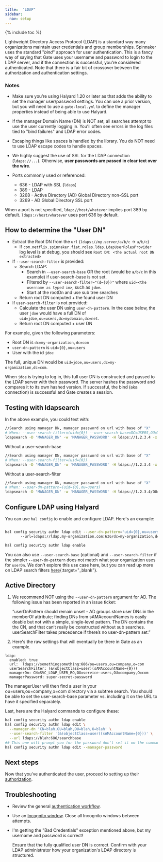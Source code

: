 ```yaml
---
title:  "LDAP"
sidebar:
  nav: setup
---
```


{% include toc %}

Lightweight Directory Access Protocol (LDAP) is a standard way many organizations maintain user
credentials and group memberships. Spinnaker uses the standard "*bind*" approach for user
authentication. This is a fancy way of saying that Gate uses your username and password to login
to the LDAP server, and if the connection is successful, you're considered authenticated.  Note that there is a
fair bit of crossover between the authorization and authentication settings. 


### Notes

*  Make sure you’re using Halyard 1.20 or later as that adds the ability to set the manager user/password settings. 
You can use a prior version, but you will need to use a `gate-local.yml` to define the manager properties instead of being able
to use Halyard.

* If the manager Domain Name (DN) is NOT set, all searches attempt to use the user currently logging in.  You'll often see errors
in the log files tied to "bind failures" and LDAP error codes.

* Escaping things like spaces is handled by the library.  You do NOT need to use LDAP escape codes to handle spaces.  

* We highly suggest the use of SSL for the LDAP connection (`ldaps://...`). Otherwise, **user passwords are passed in 
clear text over the wire.**

* Ports commonly used or referenced:
    *  636 - LDAP with SSL (`ldaps`)
    *  389 - LDAP 
    *  3268 - Active Directory (AD) Global Directory non-SSL port
    *  3269 - AD Global Directory SSL port

When a port is not specified, `ldap://host/whatever` implies port 389 by default.  `ldaps://host/whatever` uses port 636 by 
default.

## How to determine the "User DN" 

- Extract the Root DN from the `url` (`ldaps://my.server/a/b/c` → `a/b/c`)
    - If `com.netflix.spinnaker.fiat.roles.ldap.LdapUserRolesProvider` log level is at debug, you should 
    see `Root DN: <the actual root DN extracted>`
- If `--user-search-filter` is provided:
    - Search LDAP:
        - Search in  `--user-search-base` OR the root (would be `a/b/c` in this example) if user-search-base is not set.
        - Filtered by `--user-search-filter="(d={0})"` where `uid=<the username as typed in>`, such as `jdoe`.
        - Start at the rootDn and use sub tree searches
    - Return root DN computed + the found user DN
- If `user-search-filter` is not provided:
    - Calculate the user DN using `user-dn-pattern`.  In the case below, the user `jdoe` would have a full DN of
    `uid=jdoe,ou=users,dc=mydomain,dc=net`.
    - Return root DN computed + user DN
    

For example, given the following parameters:

* Root DN is `dc=my-organization,dc=com` 
* `user-dn-pattern` is `uid={0},ou=users`
* User with the id `jdoe`

The full, unique DN would be `uid=jdoe,ou=users,dc=my-organization,dc=com`.

When `jdoe` is trying to log in, this full user DN is constructed and passed to the LDAP server with
their password. The server hashes the password and compares it to its own hashed version. If
successful, the bind (aka connection) is successful and Gate creates a session.

## Testing with ldapsearch

In the above example, you could test with:

```bash
//Search using manager DN, manager password on url with base of "X"
# When: --user-search-filter=(uid={0}) --user-search-base=DC=USERS,OU=Y,O=io 
ldapsearch -D "MANAGER_DN" -w 'MANAGER_PASSWORD' -H ldaps://1.2.3.4 -x -b "DC=USERS,OU=Y,O=io" "(UID=USERNAME)"
```
Without a user-search-base
```bash
//Search using manager DN, manager password on url with base of "X"
# When: --user-search-filter=(uid={0}) 
ldapsearch -D "MANAGER_DN" -w 'MANAGER_PASSWORD' -H ldaps://1.2.3.4 -x   "(UID=USERNAME})"
```
Without a user-search-filter
```bash
//Search using manager DN, manager password on url with base of "X"
# When: --user-dn-pattern=(uid={0},ou=users) 
ldapsearch -D "MANAGER_DN" -w 'MANAGER_PASSWORD' -H ldaps://1.2.3.4/OU=Y,O=io -x "(CN=USERNAME,OU=users,OU=Y,O=IO))"
```

## Configure LDAP using Halyard

You can use `hal config` to enable and configure LDAP. Here's an example:

```bash

hal config security authn ldap edit --user-dn-pattern="uid={0},ou=users" \ 
       --url=ldaps://ldap.my-organization.com:636/dc=my-organization,dc=com

hal config security authn ldap enable
```

You can also use `--user-search-base` (optional) and `--user-search-filter` if the simpler
`--user-dn-pattern` does not match what your organization uses for `userDn`. We don't explore this
use case here, but you can read up more on LDAP search filters
[here](https://confluence.atlassian.com/kb/how-to-write-ldap-search-filters-792496933.html){:target="\_blank"}.


## Active Directory

1. We recommend NOT using the `--user-dn-pattern` argument for AD. The following issue has been reported in an issue ticket:
 
    “userDnPattern should remain unset - AD groups store user DNs in the memberOf attribute; finding DNs from sAMAccountNames is easily doable but not with a simple, single-level pattern. The DN contains the the CN, and that can’t really be constructed without sub searches. userSearchFilter takes precedence if there’s no user-dn-pattern set.”

1. Here's the raw settings that will eventually be there in Gate as an example.
```
ldap:
  enabled: true
  url:  ldaps://somethingsomething:686/ou=users,ou=company,o=com
  userSearchFilter: (&(objectClass=user)(sAMAccountName={0}))
  managerDn: CN=SVC_LDAP_USER_RO,OU=service-users,OU=company,O=com
  managerPassword: super-secret-password
```
The managerUser will then find a user in your ou=users,ou=company,o=com directory via a subtree search. You 
should be able to set the user-search-base parameter vs. including it on the URL to have it specified separately.

Last, here are the Halyard commands to configure these:
```bash
hal config security authn ldap enable
hal config security authn ldap edit \
  --manager-dn 'CN=blah,OU=blah,OU=blah,O=blah' \
  --user-search-filter '(&(objectClass=user)(sAMAccountName={0}))' \
  --url ldaps://blah:686/searchbase
## This one will prompt you for the password don't set it on the command
hal config security authn ldap edit --manager-password
```


## Next steps

Now that you've authenticated the user, proceed to setting up their [authorization](/setup/security/authorization/).

## Troubleshooting

* Review the general [authentication workflow](/reference/architecture/authz_authn/authentication//#workflow).

* Use an [Incognito window](/setup/security/authentication#incognito-mode). Close all Incognito windows between attempts.

* I'm getting the "Bad Credentials" exception mentioned above, but my username and password is
correct!

    Ensure that the fully qualified user DN is correct. Confirm with your LDAP administrator how
    your organization's LDAP directory is structured.
